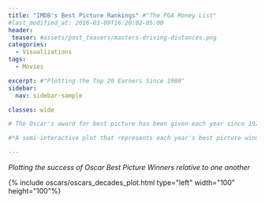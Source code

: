 ```yaml
---
title: "IMDB's Best Picture Rankings" #"The PGA Money List"
#last_modified_at: 2016-03-09T16:20:02-05:00
header:
 teaser: #assets/post_teasers/masters-driving-distances.png
categories:
  - Visualizations
tags:
  - Movies

excerpt: #"Plotting the Top 20 Earners Since 1980"
sidebar:
  nav: sidebar-sample

classes: wide

# The Oscar's award for best picture has been given each year since 1927.  Each year a new title is added to # the growing list. This in turn leads people to compare the best picture winners in debates to determine # where they rank amongst one another.  This plot is a distillation of IMDB's All time Rankings. We've # created a box plot for each decade to illustrate how its winners rank.  We then overlaid the top 25 ranked # films as a labeled scatterplot to which movies represent the upper echelon of ranking and when they won the # award.

#*A semi-interactive plot that represents each year's best picture winner ranking on IMDB through a box #plot. Additionally, we have overlaid the top 25 ranked films as a labeled scatterplot.*

---
```

*Plotting the success of Oscar Best Picture Winners relative to one another*

{% include oscars/oscars_decades_plot.html type="left" width="100" height="100"%}
